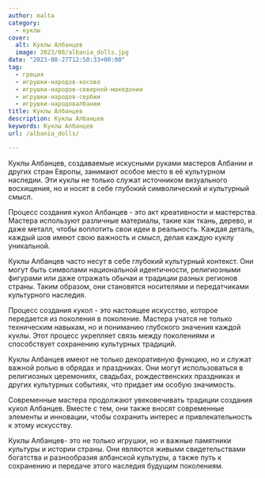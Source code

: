 ```yaml
---
author: malta
category:
  - куклы
cover:
  alt: Куклы Албанцев
  image: 2023/08/albania_dolls.jpg
date: "2023-08-27T12:50:33+00:00"
tag:
  - греция
  - игрушки-народов-косово
  - игрушки-народов-северной-македонии
  - игрушки-народов-сербии
  - игрушки-народовалбании
title: Куклы Албанцев
description: Куклы Албанцев
keywords: Куклы Албанцев
url: /albania_dolls/

---
```

Куклы Албанцев, создаваемые искусными руками мастеров Албании и других стран Европы, занимают особое место в её культурном наследии. Эти куклы не только служат источником визуального восхищения, но и носят в себе глубокий символический и культурный смысл.

Процесс создания кукол Албанцев \- это акт креативности и мастерства. Мастера используют различные материалы, такие как ткань, дерево, и даже металл, чтобы воплотить свои идеи в реальность. Каждая деталь, каждый шов имеют свою важность и смысл, делая каждую куклу уникальной.

Куклы Албанцев часто несут в себе глубокий культурный контекст. Они могут быть символами национальной идентичности, религиозными фигурами или даже отражать обычаи и традиции разных регионов страны. Таким образом, они становятся носителями и передатчиками культурного наследия.

Процесс создания кукол \- это настоящее искусство, которое передается из поколения в поколение. Мастера учатся не только техническим навыкам, но и пониманию глубокого значения каждой куклы. Этот процесс укрепляет связь между поколениями и способствует сохранению культурных традиций.

Куклы Албанцев имеют не только декоративную функцию, но и служат важной ролью в обрядах и праздниках. Они могут использоваться в религиозных церемониях, свадьбах, рождественских праздниках и других культурных событиях, что придает им особую значимость.

Современные мастера продолжают увековечивать традиции создания кукол Албанцев. Вместе с тем, они также вносят современные элементы и инновации, чтобы сохранить интерес и привлекательность к этому искусству.

Куклы Албанцев\- это не только игрушки, но и важные памятники культуры и истории страны. Они являются живыми свидетельствами богатства и разнообразия албанской культуры, а также путь к сохранению и передаче этого наследия будущим поколениям.
